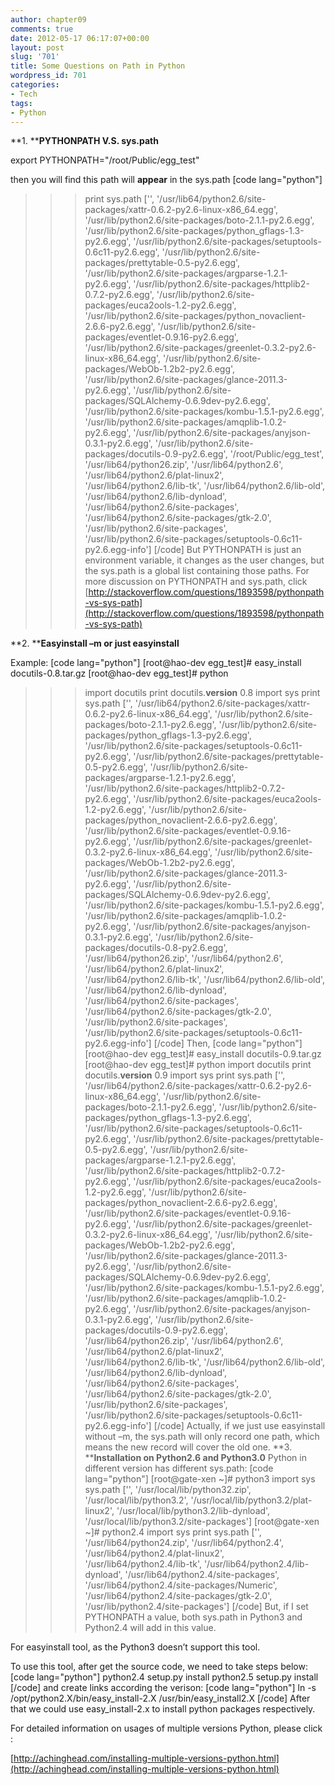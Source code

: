 ```yaml
---
author: chapter09
comments: true
date: 2012-05-17 06:17:07+00:00
layout: post
slug: '701'
title: Some Questions on Path in Python
wordpress_id: 701
categories:
- Tech
tags:
- Python
---
```


**1. ****PYTHONPATH V.S. sys.path**

export PYTHONPATH="/root/Public/egg_test"

then you will find this path will **appear** in the sys.path
[code lang="python"]
>>> print sys.path
['',
'/usr/lib64/python2.6/site-packages/xattr-0.6.2-py2.6-linux-x86_64.egg', 
'/usr/lib/python2.6/site-packages/boto-2.1.1-py2.6.egg', 
'/usr/lib/python2.6/site-packages/python_gflags-1.3-py2.6.egg', 
'/usr/lib/python2.6/site-packages/setuptools-0.6c11-py2.6.egg', 
'/usr/lib/python2.6/site-packages/prettytable-0.5-py2.6.egg',
'/usr/lib/python2.6/site-packages/argparse-1.2.1-py2.6.egg',
'/usr/lib/python2.6/site-packages/httplib2-0.7.2-py2.6.egg', 
'/usr/lib/python2.6/site-packages/euca2ools-1.2-py2.6.egg',
'/usr/lib/python2.6/site-packages/python_novaclient-2.6.6-py2.6.egg',
'/usr/lib/python2.6/site-packages/eventlet-0.9.16-py2.6.egg',
'/usr/lib/python2.6/site-packages/greenlet-0.3.2-py2.6-linux-x86_64.egg',
'/usr/lib/python2.6/site-packages/WebOb-1.2b2-py2.6.egg', 
'/usr/lib/python2.6/site-packages/glance-2011.3-py2.6.egg', 
'/usr/lib/python2.6/site-packages/SQLAlchemy-0.6.9dev-py2.6.egg',
'/usr/lib/python2.6/site-packages/kombu-1.5.1-py2.6.egg', 
'/usr/lib/python2.6/site-packages/amqplib-1.0.2-py2.6.egg', 
'/usr/lib/python2.6/site-packages/anyjson-0.3.1-py2.6.egg', 
'/usr/lib/python2.6/site-packages/docutils-0.9-py2.6.egg',
'/root/Public/egg_test',
'/usr/lib64/python26.zip',
'/usr/lib64/python2.6',
'/usr/lib64/python2.6/plat-linux2',
'/usr/lib64/python2.6/lib-tk',
'/usr/lib64/python2.6/lib-old',
'/usr/lib64/python2.6/lib-dynload',
'/usr/lib64/python2.6/site-packages',
'/usr/lib64/python2.6/site-packages/gtk-2.0',
'/usr/lib/python2.6/site-packages',
'/usr/lib/python2.6/site-packages/setuptools-0.6c11-py2.6.egg-info']
[/code]<!-- more -->
But PYTHONPATH is just an environment variable, it changes as the user changes, but the sys.path is a global list containing those paths.
For more discussion on PYTHONPATH and sys.path, click [http://stackoverflow.com/questions/1893598/pythonpath-vs-sys-path](http://stackoverflow.com/questions/1893598/pythonpath-vs-sys-path)

**2. ****Easyinstall –m or just easyinstall**

Example:
[code lang="python"]
[root@hao-dev egg_test]# easy_install docutils-0.8.tar.gz
[root@hao-dev egg_test]# python
>>> import docutils
>>> print docutils.__version__
0.8
>>> import sys
>>> print sys.path
['',
'/usr/lib64/python2.6/site-packages/xattr-0.6.2-py2.6-linux-x86_64.egg', 
'/usr/lib/python2.6/site-packages/boto-2.1.1-py2.6.egg',
'/usr/lib/python2.6/site-packages/python_gflags-1.3-py2.6.egg', 
'/usr/lib/python2.6/site-packages/setuptools-0.6c11-py2.6.egg', 
'/usr/lib/python2.6/site-packages/prettytable-0.5-py2.6.egg',
'/usr/lib/python2.6/site-packages/argparse-1.2.1-py2.6.egg',
'/usr/lib/python2.6/site-packages/httplib2-0.7.2-py2.6.egg', 
'/usr/lib/python2.6/site-packages/euca2ools-1.2-py2.6.egg', 
'/usr/lib/python2.6/site-packages/python_novaclient-2.6.6-py2.6.egg', 
'/usr/lib/python2.6/site-packages/eventlet-0.9.16-py2.6.egg', 
'/usr/lib/python2.6/site-packages/greenlet-0.3.2-py2.6-linux-x86_64.egg', 
'/usr/lib/python2.6/site-packages/WebOb-1.2b2-py2.6.egg', 
'/usr/lib/python2.6/site-packages/glance-2011.3-py2.6.egg', 
'/usr/lib/python2.6/site-packages/SQLAlchemy-0.6.9dev-py2.6.egg', 
'/usr/lib/python2.6/site-packages/kombu-1.5.1-py2.6.egg', 
'/usr/lib/python2.6/site-packages/amqplib-1.0.2-py2.6.egg',
'/usr/lib/python2.6/site-packages/anyjson-0.3.1-py2.6.egg', 
'/usr/lib/python2.6/site-packages/docutils-0.8-py2.6.egg',
'/usr/lib64/python26.zip',
'/usr/lib64/python2.6',
'/usr/lib64/python2.6/plat-linux2',
'/usr/lib64/python2.6/lib-tk',
'/usr/lib64/python2.6/lib-old',
'/usr/lib64/python2.6/lib-dynload',
'/usr/lib64/python2.6/site-packages',
'/usr/lib64/python2.6/site-packages/gtk-2.0',
'/usr/lib/python2.6/site-packages',
'/usr/lib/python2.6/site-packages/setuptools-0.6c11-py2.6.egg-info']
[/code]
Then,
[code lang="python"]
[root@hao-dev egg_test]# easy_install docutils-0.9.tar.gz
[root@hao-dev egg_test]# python
>>> import docutils
>>> print docutils.__version__
0.9
>>> import sys
>>> print sys.path
['',
'/usr/lib64/python2.6/site-packages/xattr-0.6.2-py2.6-linux-x86_64.egg', 
'/usr/lib/python2.6/site-packages/boto-2.1.1-py2.6.egg', 
'/usr/lib/python2.6/site-packages/python_gflags-1.3-py2.6.egg', 
'/usr/lib/python2.6/site-packages/setuptools-0.6c11-py2.6.egg', 
'/usr/lib/python2.6/site-packages/prettytable-0.5-py2.6.egg', 
'/usr/lib/python2.6/site-packages/argparse-1.2.1-py2.6.egg', 
'/usr/lib/python2.6/site-packages/httplib2-0.7.2-py2.6.egg', 
'/usr/lib/python2.6/site-packages/euca2ools-1.2-py2.6.egg', 
'/usr/lib/python2.6/site-packages/python_novaclient-2.6.6-py2.6.egg', 
'/usr/lib/python2.6/site-packages/eventlet-0.9.16-py2.6.egg',
'/usr/lib/python2.6/site-packages/greenlet-0.3.2-py2.6-linux-x86_64.egg', 
'/usr/lib/python2.6/site-packages/WebOb-1.2b2-py2.6.egg', 
'/usr/lib/python2.6/site-packages/glance-2011.3-py2.6.egg', 
'/usr/lib/python2.6/site-packages/SQLAlchemy-0.6.9dev-py2.6.egg', 
'/usr/lib/python2.6/site-packages/kombu-1.5.1-py2.6.egg', 
'/usr/lib/python2.6/site-packages/amqplib-1.0.2-py2.6.egg', 
'/usr/lib/python2.6/site-packages/anyjson-0.3.1-py2.6.egg', 
'/usr/lib/python2.6/site-packages/docutils-0.9-py2.6.egg',
'/usr/lib64/python26.zip',
'/usr/lib64/python2.6',
'/usr/lib64/python2.6/plat-linux2',
'/usr/lib64/python2.6/lib-tk',
'/usr/lib64/python2.6/lib-old',
'/usr/lib64/python2.6/lib-dynload',
'/usr/lib64/python2.6/site-packages',
'/usr/lib64/python2.6/site-packages/gtk-2.0',
'/usr/lib/python2.6/site-packages',
'/usr/lib/python2.6/site-packages/setuptools-0.6c11-py2.6.egg-info']
[/code]
Actually, if we just use easyinstall without –m, the sys.path will only record one path, which means the new record will cover the old one.
**3. ****Installation on Python2.6 and Python3.0**
Python in different version has different sys.path:
[code lang="python"]
[root@gate-xen ~]# python3
>>> import sys
>>> sys.path
['', 
'/usr/local/lib/python32.zip', 
'/usr/local/lib/python3.2', 
'/usr/local/lib/python3.2/plat-linux2', 
'/usr/local/lib/python3.2/lib-dynload', 
'/usr/local/lib/python3.2/site-packages']
[root@gate-xen ~]# python2.4
>>> import sys
>>> print sys.path
['', 
'/usr/lib64/python24.zip', 
'/usr/lib64/python2.4', 
'/usr/lib64/python2.4/plat-linux2', 
'/usr/lib64/python2.4/lib-tk', 
'/usr/lib64/python2.4/lib-dynload', 
'/usr/lib64/python2.4/site-packages', 
'/usr/lib64/python2.4/site-packages/Numeric', 
'/usr/lib64/python2.4/site-packages/gtk-2.0', 
'/usr/lib/python2.4/site-packages']
[/code]
But, if I set PYTHONPATH a value, both sys.path in Python3 and Python2.4 will add in this value.

For easyinstall tool, as the Python3 doesn’t support this tool.

To use this tool, after get the source code, we need to take steps below:
[code lang="python"]
python2.4 setup.py install
python2.5 setup.py install
[/code]
and create links according the verison:
[code lang="python"]
ln -s /opt/python2.X/bin/easy_install-2.X /usr/bin/easy_install2.X
[/code]
After that we could use easy_install-2.x to install python packages respectively.

For detailed information on usages of multiple versions Python, please click :

[http://achinghead.com/installing-multiple-versions-python.html](http://achinghead.com/installing-multiple-versions-python.html)
